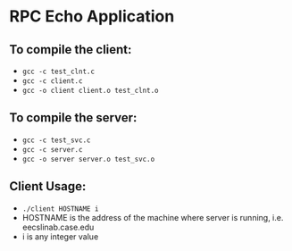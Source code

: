 RPC Echo Application
====================

To compile the client:
----------------------
* <code>gcc -c test_clnt.c</code>
* <code>gcc -c client.c</code>
* <code>gcc -o client client.o test_clnt.o</code>

To compile the server:
----------------------
* <code>gcc -c test_svc.c</code>
* <code>gcc -c server.c</code>
* <code>gcc -o server server.o test_svc.o</code>

Client Usage:
-------------
* <code>./client HOSTNAME i</code>
* HOSTNAME is the address of the machine where server is running, i.e. eecslinab.case.edu
* i is any integer value
